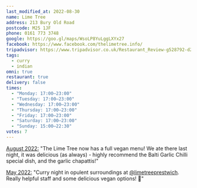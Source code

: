 ```yaml
---
last_modified_at: 2022-08-30
name: Lime Tree
address: 213 Bury Old Road
postcode: M25 1JF
phone: 0161 773 3748
google: https://goo.gl/maps/WsoLP8YuLggLXYx27
facebook: https://www.facebook.com/thelimetree.info/
tripadvisor: https://www.tripadvisor.co.uk/Restaurant_Review-g528792-d2458921-Reviews-Lime_Tree-Prestwich_Bury_Greater_Manchester_England.html
tags:
  - curry
  - indian
omni: true
restaurant: true
delivery: false
times:
  - "Monday: 17:00–23:00"
  - "Tuesday: 17:00–23:00"
  - "Wednesday: 17:00–23:00"
  - "Thursday: 17:00–23:00"
  - "Friday: 17:00–23:00"
  - "Saturday: 17:00–23:00"
  - "Sunday: 15:00–22:30"
votes: 7
---
```


[August 2022:](https://www.facebook.com/groups/veganprestwich/posts/1733654597011949/) "The Lime Tree now has a full vegan menu! We ate there last night, it was delicious (as always) - highly recommend the Balti Garlic Chilli special dish, and the garlic chapattis!"

[May 2022:](https://www.instagram.com/p/Cdl0G-DNiP3) "Curry night in opulent surroundings at [@limetreeprestwich](https://www.instagram.com/limetreeprestwich). Really helpful staff and some delicious vegan options! 🌱"
